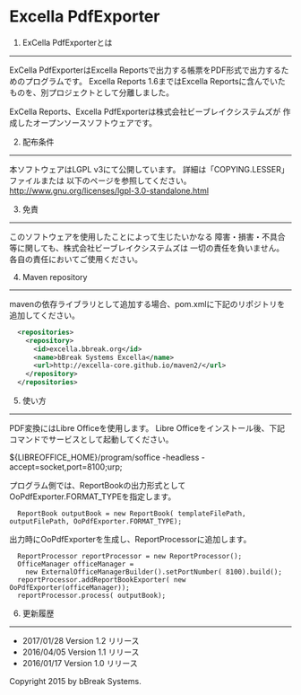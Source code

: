 Excella PdfExporter
===============

1. ExCella PdfExporterとは  
---------------------

  ExCella PdfExporterはExcella Reportsで出力する帳票をPDF形式で出力するためのプログラムです。
  Excella Reports 1.6まではExcella Reportsに含んでいたものを、別プロジェクトとして分離しました。
  
  ExCella Reports、Excella PdfExporterは株式会社ビーブレイクシステムズが
  作成したオープンソースソフトウェアです。


2. 配布条件  
-------------

  本ソフトウェアはLGPL v3にて公開しています。
  詳細は「COPYING.LESSER」ファイルまたは
  以下のページを参照してください。
  http://www.gnu.org/licenses/lgpl-3.0-standalone.html


3. 免責  
---------

  このソフトウェアを使用したことによって生じたいかなる
  障害・損害・不具合等に関しても、株式会社ビーブレイクシステムズは
  一切の責任を負いません。各自の責任においてご使用ください。

4. Maven repository
-------------
mavenの依存ライブラリとして追加する場合、pom.xmlに下記のリポジトリを追加してください。
```xml
  <repositories>
    <repository>
	  <id>excella.bbreak.org</id>
      <name>bBreak Systems Excella</name>
      <url>http://excella-core.github.io/maven2/</url>    
    </repository>
  </repositories>
```

5. 使い方
-------------
PDF変換にはLibre Officeを使用します。
Libre Officeをインストール後、下記コマンドでサービスとして起動してください。

${LIBREOFFICE_HOME}/program/soffice -headless -accept=socket,port=8100;urp;

プログラム側では、ReportBookの出力形式としてOoPdfExporter.FORMAT_TYPEを指定します。
```
  ReportBook outputBook = new ReportBook( templateFilePath, outputFilePath, OoPdfExporter.FORMAT_TYPE);
```

出力時にOoPdfExporterを生成し、ReportProcessorに追加します。
```
  ReportProcessor reportProcessor = new ReportProcessor();
  OfficeManager officeManager =
    new ExternalOfficeManagerBuilder().setPortNumber( 8100).build();
  reportProcessor.addReportBookExporter( new OoPdfExporter(officeManager));
  reportProcessor.process( outputBook);
```

6. 更新履歴  
-------------
* 2017/01/28 Version 1.2 リリース
* 2016/04/05 Version 1.1 リリース
* 2016/01/17 Version 1.0 リリース


Copyright 2015 by bBreak Systems.
